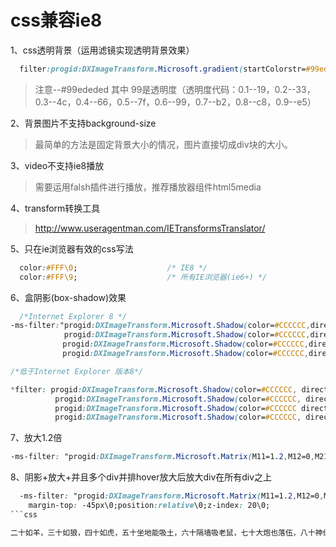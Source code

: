 # css兼容ie8
1、css透明背景（运用滤镜实现透明背景效果）
```css
  filter:progid:DXImageTransform.Microsoft.gradient(startColorstr=#99ededed,endColorstr=#99ededed);
```
> 注意--#99ededed 其中 99是透明度（透明度代码：0.1--19，0.2--33，0.3--4c，0.4--66，0.5--7f，0.6--99，0.7--b2，0.8--c8，0.9--e5）

2、背景图片不支持background-size
> 最简单的方法是固定背景大小的情况，图片直接切成div块的大小。

3、video不支持ie8播放
> 需要运用falsh插件进行播放，推荐播放器组件html5media

4、transform转换工具
>http://www.useragentman.com/IETransformsTranslator/

5、只在ie浏览器有效的css写法
```css
  color:#FFF\0;                    /* IE8 */
  color:#FFF\9;                    /* 所有IE浏览器(ie6+) */
```
6、盒阴影(box-shadow)效果
```css
  /*Internet Explorer 8 */
-ms-filter:"progid:DXImageTransform.Microsoft.Shadow(color=#CCCCCC,direction=0,strength=6)
　　　　　　  progid:DXImageTransform.Microsoft.Shadow(color=#CCCCCC,direction=90,strength=6)
　　　　　　　progid:DXImageTransform.Microsoft.Shadow(color=#CCCCCC,direction=180,strength=6)
　　　　　　　progid:DXImageTransform.Microsoft.Shadow(color=#CCCCCC,direction=270,strength=6)";

/*低于Internet Explorer 版本8*/

*filter: progid:DXImageTransform.Microsoft.Shadow(color=#CCCCCC, direction=0, strength=6)
　　　　　　progid:DXImageTransform.Microsoft.Shadow(color=#CCCCCC, direction=90, strength=6)
　　　　　　progid:DXImageTransform.Microsoft.Shadow(color=#CCCCCC direction=180, strength=6)
　　　　　　progid:DXImageTransform.Microsoft.Shadow(color=#CCCCCC, direction=270, strength=6);
```
7、放大1.2倍
```css
-ms-filter: "progid:DXImageTransform.Microsoft.Matrix(M11=1.2,M12=0,M21=0,M22=1.2,SizingMethod='auto expand')";
```
8、阴影+放大+并且多个div并排hover放大后放大div在所有div之上
```css
  -ms-filter: "progid:DXImageTransform.Microsoft.Matrix(M11=1.2,M12=0,M21=0,M22=1.2,SizingMethod='auto expand')progid:DXImageTransform.Microsoft.Shadow(color=#CCCCCC,direction=0,strength=10)progid:DXImageTransform.Microsoft.Shadow(color=#CCCCCC,direction=90,strength=10)progid:DXImageTransform.Microsoft.Shadow(color=#CCCCCC,direction=180,strength=10)progid:DXImageTransform.Microsoft.Shadow(color=#CCCCCC,direction=270,strength=10)";
	margin-top: -45px\0;position:relative\0;z-index: 20\0;
```css

二十如羊，三十如狼，四十如虎，五十坐地能吸土，六十隔墙吸老鼠，七十大炮也落伍，八十神仙也犯苦，九十大禹不敢堵，一百上天擒佛祖